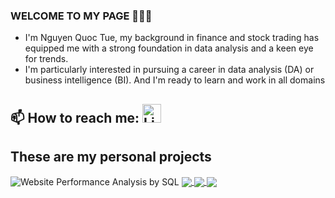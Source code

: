 ### WELCOME TO MY PAGE 👋👋👋
- I'm Nguyen Quoc Tue, my background in finance and stock trading has equipped me with a strong foundation in data analysis and a keen eye for trends.         
- I'm particularly interested in pursuing a career in data analysis (DA) or business intelligence (BI). And I'm ready to learn and work in all domains
## 📫 How to reach me: <a href="https://www.linkedin.com/in/quoc-tue-nguyen-013b14258/"><img src="https://img.freepik.com/premium-vector/linkedin-logo_578229-227.jpg" alt="LinkedIn" style="width: 30px; height: 30px;"></a>

## These are my personal projects


<a href="https://github.com/Duke-Analyst/Website-Performance-Analysis-by-SQL" target="_blank" style="text-decoration: none;">
  <img align="center" src="https://github-readme-stats.vercel.app/api/pin/?username=Duke-Analyst&repo=Website-Performance-Analysis-by-SQL&theme=radical" alt="Website Performance Analysis by SQL" />
</a>


<a href="https://github.com/Duke-Analyst/RFM-Analysis-">
  <!-- Change the `github-readme-stats.anuraghazra1.vercel.app` to `github-readme-stats.vercel.app`  -->
  <img align="center" src="https://github-readme-stats.anuraghazra1.vercel.app/api/pin/?username=Duke-Analyst&repo=RFM-Analysis-&theme=merko" />
</a>

<a href="https://github.com/Duke-Analyst/Market-Expansion-Strategies">
  <!-- Change the `github-readme-stats.anuraghazra1.vercel.app` to `github-readme-stats.vercel.app`  -->
  <img align="center" src="https://github-readme-stats.anuraghazra1.vercel.app/api/pin/?username=Duke-Analyst&repo=Market-Expansion-Strategies&theme=gruvbox" />
</a>    

<a href="https://github.com/Duke-Analyst/Retail-Strategy-Bach-Hoa-Xanh-vs-Winmart">
  <!-- Change the `github-readme-stats.anuraghazra1.vercel.app` to `github-readme-stats.vercel.app`  -->
  <img align="center" src="https://github-readme-stats.anuraghazra1.vercel.app/api/pin/?username=Duke-Analyst&repo=Retail-Strategy-Bach-Hoa-Xanh-vs-Winmart&theme=dark" />
</a>

<!-- Themes: radical,merko,gruvbox,dark,onedark,cobalt,synthwave,highcontrast,dracula,


